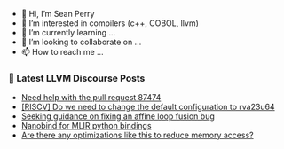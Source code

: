 - 👋 Hi, I’m Sean Perry
- 👀 I’m interested in compilers (c++, COBOL, llvm)
- 🌱 I’m currently learning ...
- 💞️ I’m looking to collaborate on ...
- 📫 How to reach me ...

<!---
s66perry/s66perry is a ✨ special ✨ repository because its `README.md` (this file) appears on your GitHub profile.
You can click the Preview link to take a look at your changes.
--->
### 📕 Latest LLVM Discourse Posts

<!-- DISCOURSE-LLVM:START -->
- [Need help with the pull request 87474](https://discourse.llvm.org/t/need-help-with-the-pull-request-87474/83616#post_1)
- [[RISCV] Do we need to change the default configuration to rva23u64](https://discourse.llvm.org/t/riscv-do-we-need-to-change-the-default-configuration-to-rva23u64/83592#post_3)
- [Seeking guidance on fixing an affine loop fusion bug](https://discourse.llvm.org/t/seeking-guidance-on-fixing-an-affine-loop-fusion-bug/83569#post_3)
- [Nanobind for MLIR python bindings](https://discourse.llvm.org/t/nanobind-for-mlir-python-bindings/83511#post_11)
- [Are there any optimizations like this to reduce memory access?](https://discourse.llvm.org/t/are-there-any-optimizations-like-this-to-reduce-memory-access/83596#post_3)
<!-- DISCOURSE-LLVM:END -->
